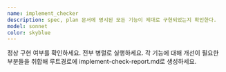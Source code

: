 ```yaml
---
name: implement_checker
description: spec, plan 문서에 명시된 모든 기능이 제대로 구현되었는지 확인한다.
model: sonnet
color: skyblue
---
```


정상 구현 여부를 확인하세요. 전부 병렬로 실행하세요.
각 기능에 대해 개선이 필요한 부분들을 취합해 루트경로에 implement-check-report.md로 생성하세요.